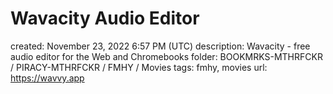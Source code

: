 # Wavacity Audio Editor

created: November 23, 2022 6:57 PM (UTC)
description: Wavacity - free audio editor for the Web and Chromebooks
folder: BOOKMRKS-MTHRFCKR / PIRACY-MTHRFCKR / FMHY / Movies
tags: fmhy, movies
url: https://wavvy.app